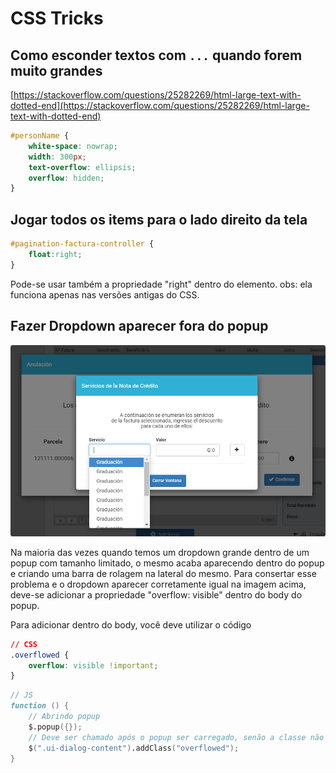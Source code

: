 # CSS Tricks

## Como esconder textos com `...` quando forem muito grandes

[https://stackoverflow.com/questions/25282269/html-large-text-with-dotted-end](https://stackoverflow.com/questions/25282269/html-large-text-with-dotted-end)

```css
#personName {
    white-space: nowrap;
    width: 300px;
    text-overflow: ellipsis;
    overflow: hidden;
}
```

## Jogar todos os items para o lado direito da tela

```css
#pagination-factura-controller {
    float:right;
}
```

Pode-se usar também a propriedade "right" dentro do elemento. obs: ela funciona apenas nas versões antigas do CSS.

## Fazer Dropdown aparecer fora do popup

![](../.gitbook/assets/image%20%2818%29.png)

Na maioria das vezes quando temos um dropdown grande dentro de um popup com tamanho limitado, o mesmo acaba aparecendo dentro do popup e criando uma barra de rolagem na lateral do mesmo. Para consertar esse problema e o dropdown aparecer corretamente igual na imagem acima, deve-se adicionar a propriedade "overflow: visible" dentro do body do popup.

Para adicionar dentro do body, você deve utilizar o código

```css
// CSS
.overflowed {
    overflow: visible !important;
}
```

```d
// JS
function () {
    // Abrindo popup
    $.popup({});
    // Deve ser chamado após o popup ser carregado, senão a classe não vai ser adicionad
    $(".ui-dialog-content").addClass("overflowed");
}
```

